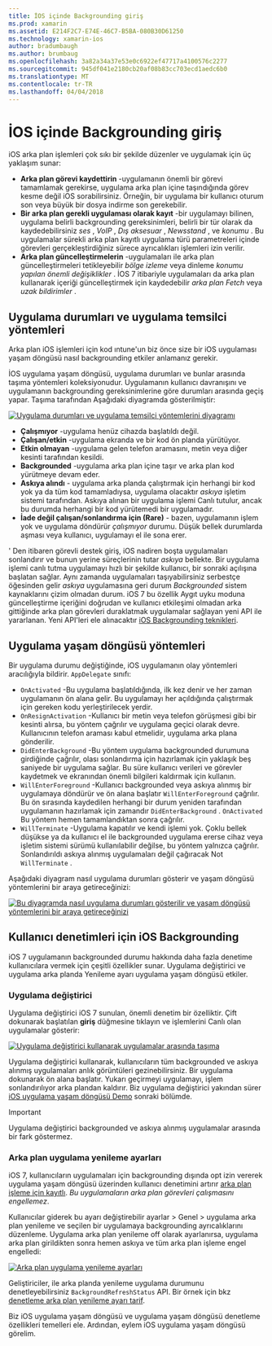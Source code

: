 ```yaml
---
title: İOS içinde Backgrounding giriş
ms.prod: xamarin
ms.assetid: E214F2C7-E74E-46C7-B5BA-080B30D61250
ms.technology: xamarin-ios
author: bradumbaugh
ms.author: brumbaug
ms.openlocfilehash: 3a82a34a37e53e0c6922ef47717a4100576c2277
ms.sourcegitcommit: 945df041e2180cb20af08b83cc703ecd1aedc6b0
ms.translationtype: MT
ms.contentlocale: tr-TR
ms.lasthandoff: 04/04/2018
---
```

# <a name="introduction-to-backgrounding-in-ios"></a>İOS içinde Backgrounding giriş

iOS arka plan işlemleri çok sıkı bir şekilde düzenler ve uygulamak için üç yaklaşım sunar:

-  **Arka plan görevi kaydettirin** -uygulamanın önemli bir görevi tamamlamak gerekirse, uygulama arka plan içine taşındığında görev kesme değil iOS sorabilirsiniz. Örneğin, bir uygulama bir kullanıcı oturum son veya büyük bir dosya indirme son gerekebilir.
-  **Bir arka plan gerekli uygulaması olarak kayıt** -bir uygulamayı bilinen, uygulama belirli backgrounding gereksinimleri, belirli bir tür olarak da kaydedebilirsiniz *ses* , *VoIP* ,  *Dış aksesuar* , *Newsstand* , ve *konumu* . Bu uygulamalar sürekli arka plan kayıtlı uygulama türü parametreleri içinde görevleri gerçekleştirdiğiniz sürece ayrıcalıkları işlemleri izin verilir.
-  **Arka plan güncelleştirmelerin** -uygulamaları ile arka plan güncelleştirmeleri tetikleyebilir *bölge izleme* veya dinleme *konumu yapılan önemli değişiklikler* . İOS 7 itibariyle uygulamaları da arka plan kullanarak içeriği güncelleştirmek için kaydedebilir *arka plan Fetch* veya *uzak bildirimler* .


## <a name="application-states-and-application-delegate-methods"></a>Uygulama durumları ve uygulama temsilci yöntemleri

Arka plan iOS işlemleri için kod ıntune'un biz önce size bir iOS uygulaması yaşam döngüsü nasıl backgrounding etkiler anlamanız gerekir.

İOS uygulama yaşam döngüsü, uygulama durumları ve bunlar arasında taşıma yöntemleri koleksiyonudur. Uygulamanın kullanıcı davranışını ve uygulamanın backgrounding gereksinimlerine göre durumları arasında geçiş yapar. Taşıma tarafından Aşağıdaki diyagramda gösterilmiştir:

 [![](introduction-to-backgrounding-in-ios-images/applicationlifecycle-.png "Uygulama durumları ve uygulama temsilci yöntemlerini diyagramı")](introduction-to-backgrounding-in-ios-images/applicationlifecycle-.png#lightbox)

-  **Çalışmıyor** -uygulama henüz cihazda başlatıldı değil.
-  **Çalışan/etkin** -uygulama ekranda ve bir kod ön planda yürütüyor.
-  **Etkin olmayan** -uygulama gelen telefon aramasını, metin veya diğer kesinti tarafından kesildi.
-  **Backgrounded** -uygulama arka plan içine taşır ve arka plan kod yürütmeye devam eder.
-  **Askıya alındı** - uygulama arka planda çalıştırmak için herhangi bir kod yok ya da tüm kod tamamladıysa, uygulama olacaktır *askıya* işletim sistemi tarafından. Askıya alınan bir uygulama işlemi Canlı tutulur, ancak bu durumda herhangi bir kod yürütemedi bir uygulamadır.
-  **İade değil çalışan/sonlandırma için (Rare)** - bazen, uygulamanın işlem yok ve uygulama döndürür *çalışmıyor* durumu. Düşük bellek durumlarda aşması veya kullanıcı, uygulamayı el ile sona erer.


' Den itibaren görevli destek giriş, iOS nadiren boşta uygulamaları sonlandırır ve bunun yerine süreçlerinin tutar *askıya* bellekte. Bir uygulama işlemi canlı tutma uygulamayı hızlı bir şekilde kullanıcı, bir sonraki açılışına başlatan sağlar. Aynı zamanda uygulamaları taşıyabilirsiniz serbestçe öğesinden gelir *askıya* uygulamasına geri durum *Backgrounded* sistem kaynaklarını çizim olmadan durum. iOS 7 bu özellik Aygıt uyku moduna güncelleştirme içeriğini doğrudan ve kullanıcı etkileşimi olmadan arka gittiğinde arka plan görevleri duraklatmak uygulamalar sağlayan yeni API ile yararlanan. Yeni API'leri ele alınacaktır [iOS Backgrounding teknikleri](~/ios/app-fundamentals/backgrounding/ios-backgrounding-techniques/index.md).

## <a name="application-lifecycle-methods"></a>Uygulama yaşam döngüsü yöntemleri

Bir uygulama durumu değiştiğinde, iOS uygulamanın olay yöntemleri aracılığıyla bildirir. `AppDelegate` sınıfı:

-  `OnActivated` -Bu uygulama başlatıldığında, ilk kez denir ve her zaman uygulamanın ön alana gelir. Bu uygulamayı her açıldığında çalıştırmak için gereken kodu yerleştirilecek yerdir.
-  `OnResignActivation` -Kullanıcı bir metin veya telefon görüşmesi gibi bir kesinti alırsa, bu yöntem çağrılır ve uygulama geçici olarak devre. Kullanıcının telefon araması kabul etmelidir, uygulama arka plana gönderilir.
-  `DidEnterBackground` -Bu yöntem uygulama backgrounded durumuna girdiğinde çağrılır, olası sonlandırma için hazırlamak için yaklaşık beş saniyede bir uygulama sağlar. Bu süre kullanıcı verileri ve görevler kaydetmek ve ekranından önemli bilgileri kaldırmak için kullanın.
-  `WillEnterForeground` -Kullanıcı backgrounded veya askıya alınmış bir uygulamaya döndürür ve ön alana başlatır `WillEnterForeground` çağrılır. Bu ön sırasında kaydedilen herhangi bir durum yeniden tarafından uygulamanın hazırlamak için zamandır `DidEnterBackground` .  `OnActivated` Bu yöntem hemen tamamlandıktan sonra çağrılır.
-  `WillTerminate` -Uygulama kapatılır ve kendi işlemi yok. Çoklu bellek düşükse ya da kullanıcı el ile backgrounded uygulama ererse cihaz veya işletim sistemi sürümü kullanılabilir değilse, bu yöntem yalnızca çağrılır. Sonlandırıldı askıya alınmış uygulamaları değil çağıracak Not `WillTerminate` .


Aşağıdaki diyagram nasıl uygulama durumları gösterir ve yaşam döngüsü yöntemlerini bir araya getireceğinizi:

 [![](introduction-to-backgrounding-in-ios-images/image2.png "Bu diyagramda nasıl uygulama durumları gösterilir ve yaşam döngüsü yöntemlerini bir araya getireceğinizi")](introduction-to-backgrounding-in-ios-images/image2.png#lightbox)

## <a name="user-controls-for-backgrounding-in-ios"></a>Kullanıcı denetimleri için iOS Backgrounding

iOS 7 uygulamanın backgrounded durumu hakkında daha fazla denetime kullanıcılara vermek için çeşitli özellikler sunar. Uygulama değiştirici ve uygulama arka planda Yenileme ayarı uygulama yaşam döngüsü etkiler.

### <a name="app-switcher"></a>Uygulama değiştirici

Uygulama değiştirici iOS 7 sunulan, önemli denetim bir özelliktir. Çift dokunarak başlatılan **giriş** düğmesine tıklayın ve işlemlerini Canlı olan uygulamalar gösterir:

 [![](introduction-to-backgrounding-in-ios-images/app-switcher-.png "Uygulama değiştirici kullanarak uygulamalar arasında taşıma")](introduction-to-backgrounding-in-ios-images/app-switcher-.png#lightbox)

Uygulama değiştirici kullanarak, kullanıcıların tüm backgrounded ve askıya alınmış uygulamaları anlık görüntüleri gezinebilirsiniz. Bir uygulama dokunarak ön alana başlatır. Yukarı geçirmeyi uygulamayı, işlem sonlandırılıyor arka plandan kaldırır. Biz uygulama değiştirici yakından sürer [iOS uygulama yaşam döngüsü Demo](~/ios/app-fundamentals/backgrounding/application-lifecycle-demo.md) sonraki bölümde.

> [!IMPORTANT]
> Uygulama değiştirici backgrounded ve askıya alınmış uygulamalar arasında bir fark göstermez.



### <a name="background-app-refresh-settings"></a>Arka plan uygulama yenileme ayarları

iOS 7, kullanıcıların uygulamaları için backgrounding dışında opt izin vererek uygulama yaşam döngüsü üzerinden kullanıcı denetimini artırır [arka plan işleme için kayıtlı](~/ios/app-fundamentals/backgrounding/ios-backgrounding-techniques/registering-applications-to-run-in-background.md). *Bu uygulamaların arka plan görevleri çalışmasını engellemez*.

Kullanıcılar giderek bu ayarı değiştirebilir <span class="uiitem">ayarlar > Genel > uygulama arka plan yenileme</span> ve seçilen bir uygulamaya backgrounding ayrıcalıklarını düzenleme. Uygulama arka plan yenileme off olarak ayarlanırsa, uygulama arka plan girildikten sonra hemen askıya ve tüm arka plan işleme engel engelledi:

 [![](introduction-to-backgrounding-in-ios-images/settings-.png "Arka plan uygulama yenileme ayarları")](introduction-to-backgrounding-in-ios-images/settings-.png#lightbox)

Geliştiriciler, ile arka planda yenileme uygulama durumunu denetleyebilirsiniz `BackgroundRefreshStatus` API. Bir örnek için bkz [denetleme arka plan yenileme ayarı tarif](https://developer.xamarin.com/recipes/ios/multitasking/check_background_refresh_setting/).

Biz iOS uygulama yaşam döngüsü ve uygulama yaşam döngüsü denetleme özellikleri temelleri ele. Ardından, eylem iOS uygulama yaşam döngüsü görelim.

